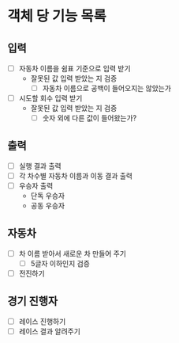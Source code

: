 # 객체 당 기능 목록

## 입력
- [ ] 자동차 이름을 쉼표 기준으로 입력 받기
  - 잘못된 값 입력 받았는 지 검증
    - [ ] 자동차 이름으로 공백이 들어오지는 않았는가
- [ ] 시도할 회수 입력 받기
  - 잘못된 값 입력 받았는 지 검증
    - [ ] 숫자 외에 다른 값이 들어왔는가? 

## 출력
- [ ] 실행 결과 출력
- [ ] 각 차수별 자동차 이름과 이동 결과 출력
- [ ] 우승자 출력
  - 단독 우승자
  - 공동 우승자

## 자동차
- [ ] 차 이름 받아서 새로운 차 만들어 주기
  - [ ] 5글자 이하인지 검증
- [ ] 전진하기

## 경기 진행자
- [ ] 레이스 진행하기
- [ ] 레이스 결과 알려주기